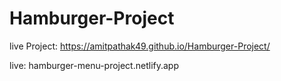 # Hamburger-Project

live Project: https://amitpathak49.github.io/Hamburger-Project/

live: hamburger-menu-project.netlify.app
